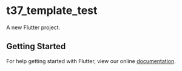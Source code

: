# t37_template_test

A new Flutter project.

## Getting Started

For help getting started with Flutter, view our online
[documentation](http://flutter.io/).
